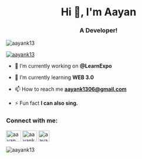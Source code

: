 <h1 align="center">Hi 👋, I'm Aayan</h1>
<h3 align="center">A Developer!</h3>

<p align="left"> <img src="https://komarev.com/ghpvc/?username=aayank13&label=Profile%20views&color=0e75b6&style=flat" alt="aayank13" /> </p>

<p align="left"> <a href="https://github.com/ryo-ma/github-profile-trophy"><img src="https://github-profile-trophy.vercel.app/?username=aayank13" alt="aayank13" /></a> </p>

- 🔭 I’m currently working on **@LearnExpo**

- 🌱 I’m currently learning **WEB 3.0**

- 📫 How to reach me **aayank1306@gmail.com**

- ⚡ Fun fact **I can also sing.**

<h3 align="left">Connect with me:</h3>
<p align="left">
<a href="https://twitter.com/aayan_k14" target="blank"><img align="center" src="https://raw.githubusercontent.com/rahuldkjain/github-profile-readme-generator/master/src/images/icons/Social/twitter.svg" alt="aayan_k14" height="30" width="40" /></a>
<a href="https://instagram.com/aayank_13" target="blank"><img align="center" src="https://raw.githubusercontent.com/rahuldkjain/github-profile-readme-generator/master/src/images/icons/Social/instagram.svg" alt="aayank_13" height="30" width="40" /></a>
<a href="https://www.linkedin.com/in/aayank13" target="blank"><img align="center" src="https://img.freepik.com/premium-vector/linkedin-logo_578229-227.jpg" alt="aayank_13" height="30" width="auto" /></a>
</p>

<p><img align="center" src="https://github-readme-streak-stats.herokuapp.com/?user=aayank13&" alt="aayank13" /></p>


